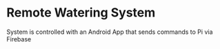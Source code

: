 # Remote Watering System
System is controlled with an Android App that sends commands to Pi via Firebase
